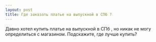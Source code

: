 ```yaml
---
layout: post 
title: Где заказать платье на выпускной в СПб ? 
--- 
```

Давно хотел купить платье на выпускной в СПб , но никак не могу определиться с магазином. Подскажите, где лучше купить?